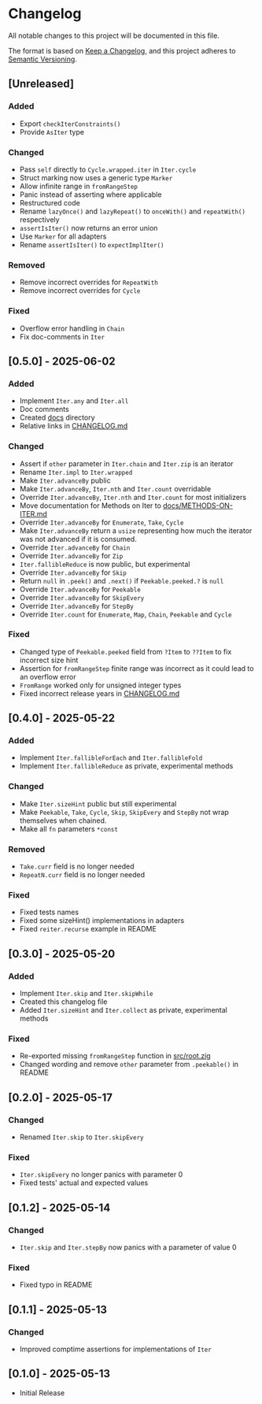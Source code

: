 # Changelog

All notable changes to this project will be documented in this file.

The format is based on [Keep a Changelog](https://keepachangelog.com/en/1.1.0/),
and this project adheres to [Semantic Versioning](https://semver.org/spec/v2.0.0.html).

## [Unreleased]

### Added

- Export `checkIterConstraints()`
- Provide `AsIter` type

### Changed

- Pass `self` directly to `Cycle.wrapped.iter` in `Iter.cycle`
- Struct marking now uses a generic type `Marker`
- Allow infinite range in `fromRangeStep`
- Panic instead of asserting where applicable
- Restructured code
- Rename `lazyOnce()` and `lazyRepeat()` to `onceWith()` and `repeatWith()` respectively
- `assertIsIter()` now returns an error union
- Use `Marker` for all adapters
- Rename `assertIsIter()` to `expectImplIter()`

### Removed

- Remove incorrect overrides for `RepeatWith`
- Remove incorrect overrides for `Cycle`

### Fixed

- Overflow error handling in `Chain`
- Fix doc-comments in `Iter`

## [0.5.0] - 2025-06-02

### Added

- Implement `Iter.any` and `Iter.all`
- Doc comments
- Created [docs](docs) directory
- Relative links in [CHANGELOG.md](CHANGELOG.md)

### Changed

- Assert if `other` parameter in `Iter.chain` and `Iter.zip` is an iterator
- Rename `Iter.impl` to `Iter.wrapped`
- Make `Iter.advanceBy` public
- Make `Iter.advanceBy`, `Iter.nth` and `Iter.count` overridable
- Override `Iter.advanceBy`, `Iter.nth` and `Iter.count` for most initializers
- Move documentation for Methods on Iter to [docs/METHODS-ON-ITER.md](docs/METHODS-ON-ITER.md)
- Override `Iter.advanceBy` for `Enumerate`, `Take`, `Cycle`
- Make `Iter.advanceBy` return a `usize` representing how much the iterator was not advanced if it is consumed.
- Override `Iter.advanceBy` for `Chain`
- Override `Iter.advanceBy` for `Zip`
- `Iter.fallibleReduce` is now public, but experimental
- Override `Iter.advanceBy` for `Skip`
- Return `null` in `.peek()` and `.next()` if `Peekable.peeked.?` is `null`
- Override `Iter.advanceBy` for `Peekable`
- Override `Iter.advanceBy` for `SkipEvery`
- Override `Iter.advanceBy` for `StepBy`
- Override `Iter.count` for `Enumerate`, `Map`, `Chain`, `Peekable` and `Cycle`

### Fixed

- Changed type of `Peekable.peeked` field from `?Item` to `??Item` to fix incorrect size hint
- Assertion for `fromRangeStep` finite range was incorrect as it could lead to an overflow error
- `FromRange` worked only for unsigned integer types
- Fixed incorrect release years in [CHANGELOG.md](CHANGELOG.md)

## [0.4.0] - 2025-05-22

### Added

- Implement `Iter.fallibleForEach` and `Iter.fallibleFold`
- Implement `Iter.fallibleReduce` as private, experimental methods

### Changed

- Make `Iter.sizeHint` public but still experimental
- Make `Peekable`, `Take`, `Cycle`, `Skip`, `SkipEvery` and `StepBy` not wrap themselves when chained.
- Make all `fn` parameters `*const`

### Removed

- `Take.curr` field is no longer needed
- `RepeatN.curr` field is no longer needed

### Fixed

- Fixed tests names
- Fixed some sizeHint() implementations in adapters
- Fixed `reiter.recurse` example in README

## [0.3.0] - 2025-05-20

### Added

- Implement `Iter.skip` and `Iter.skipWhile`
- Created this changelog file
- Added `Iter.sizeHint` and `Iter.collect` as private, experimental methods

### Fixed

- Re-exported missing `fromRangeStep` function in [src/root.zig](src/root.zig)
- Changed wording and remove `other` parameter from `.peekable()` in README

## [0.2.0] - 2025-05-17

### Changed

- Renamed `Iter.skip` to `Iter.skipEvery`

### Fixed

- `Iter.skipEvery` no longer panics with parameter 0
- Fixed tests' actual and expected values

## [0.1.2] - 2025-05-14

### Changed

- `Iter.skip` and `Iter.stepBy` now panics with a parameter of value 0

### Fixed

- Fixed typo in README

## [0.1.1] - 2025-05-13

### Changed

- Improved comptime assertions for implementations of `Iter`

## [0.1.0] - 2025-05-13

- Initial Release
